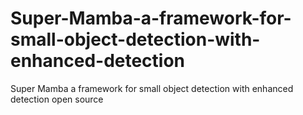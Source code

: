# Super-Mamba-a-framework-for-small-object-detection-with-enhanced-detection
Super Mamba a framework for small object detection with enhanced detection open source
